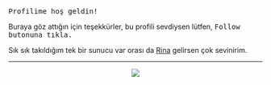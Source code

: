<kbd> Profilime <kbd> hoş geldin!

Buraya göz attığın için teşekkürler, bu profili sevdiysen lütfen, <kbd> Follow <kbd> butonuna tıkla.

Sık sık takıldığım tek bir sunucu var orası da [Rina](https://discord.gg/DGtAM8bj8u) gelirsen çok sevinirim.

<hr>

<div align="center">
  <img src="https://why-am-i-he.re/531v6XDQu">
  <br>
  <br>
</div>

